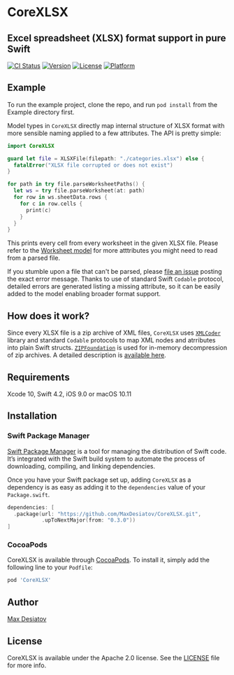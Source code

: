 # CoreXLSX

## Excel spreadsheet (XLSX) format support in pure Swift 

[![CI Status](https://img.shields.io/travis/MaxDesiatov/CoreXLSX/master.svg?style=flat)](https://travis-ci.org/MaxDesiatov/CoreXLSX)
[![Version](https://img.shields.io/cocoapods/v/CoreXLSX.svg?style=flat)](https://cocoapods.org/pods/CoreXLSX)
[![License](https://img.shields.io/cocoapods/l/CoreXLSX.svg?style=flat)](https://cocoapods.org/pods/CoreXLSX)
[![Platform](https://img.shields.io/cocoapods/p/CoreXLSX.svg?style=flat)](https://cocoapods.org/pods/CoreXLSX)

## Example

To run the example project, clone the repo, and run `pod install` from the Example directory first.

Model types in `CoreXLSX` directly map internal structure of XLSX format with
more sensible naming applied to a few attributes. The API is pretty simple:

```swift
import CoreXLSX

guard let file = XLSXFile(filepath: "./categories.xlsx") else {
  fatalError("XLSX file corrupted or does not exist")
}

for path in try file.parseWorksheetPaths() {
  let ws = try file.parseWorksheet(at: path)
  for row in ws.sheetData.rows {
    for c in row.cells {
      print(c)
    }
  }
}
```

This prints every cell from every worksheet in the given XLSX file. Please refer to the
[Worksheet 
model](https://github.com/MaxDesiatov/CoreXLSX/blob/master/Sources/CoreXLSX/Worksheet.swift)
for more atttributes you might need to read from a parsed file.

If you stumble upon a file that can't be parsed, please
[file an issue](https://github.com/MaxDesiatov/CoreXLSX/issues) posting the exact
error message. Thanks to use of standard Swift `Codable` protocol, detailed errors are
generated listing a missing attribute, so it can be easily added to the model enabling 
broader format support.

## How does it work?

Since every XLSX file is a zip archive of XML files, `CoreXLSX` uses 
[`XMLCoder`](https://github.com/MaxDesiatov/XMLCoder) library and standard `Codable`
protocols to map XML nodes and atrributes into plain Swift structs. 
[`ZIPFoundation`](https://www.github.com/weichsel/ZIPFoundation) is used for 
in-memory decompression of zip archives. A detailed description is [available 
here](https://desiatov.com/swift-codable-xlsx/).

## Requirements

Xcode 10, Swift 4.2, iOS 9.0 or macOS 10.11

## Installation

### Swift Package Manager

[Swift Package Manager](https://swift.org/package-manager/) is a tool for
managing the distribution of Swift code. It’s integrated with the Swift build
system to automate the process of downloading, compiling, and linking
dependencies.

Once you have your Swift package set up, adding `CoreXLSX` as a dependency is as
easy as adding it to the `dependencies` value of your `Package.swift`.

```swift
dependencies: [
  .package(url: "https://github.com/MaxDesiatov/CoreXLSX.git", 
           .upToNextMajor(from: "0.3.0"))
]
```

### CocoaPods

CoreXLSX is available through [CocoaPods](https://cocoapods.org). To install
it, simply add the following line to your `Podfile`:

```ruby
pod 'CoreXLSX'
```

## Author

[Max Desiatov](https://desiatov.com)

## License

CoreXLSX is available under the Apache 2.0 license. See the 
[LICENSE](https://github.com/MaxDesiatov/CoreXLSX/blob/master/LICENSE.md) file for 
more info.
